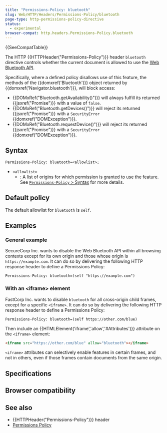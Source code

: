 ```yaml
---
title: "Permissions-Policy: bluetooth"
slug: Web/HTTP/Headers/Permissions-Policy/bluetooth
page-type: http-permissions-policy-directive
status:
  - experimental
browser-compat: http.headers.Permissions-Policy.bluetooth
---
```


 {{SeeCompatTable}}

The HTTP {{HTTPHeader("Permissions-Policy")}} header `bluetooth` directive controls whether the current document is allowed to use the [Web Bluetooth API](/Web/API/Web_Bluetooth_API).

Specifically, where a defined policy disallows use of this feature, the methods of the {{domxref('Bluetooth')}} object returned by {{domxref('Navigator.bluetooth')}}, will block access:

- {{DOMxRef("Bluetooth.getAvailability()")}} will always fulfill its returned {{jsxref("Promise")}} with a value of `false`.
- {{DOMxRef("Bluetooth.getDevices()")}} will reject its returned {{jsxref("Promise")}} with a `SecurityError` {{domxref("DOMException")}}.
- {{DOMxRef("Bluetooth.requestDevice()")}} will reject its returned {{jsxref("Promise")}} with a `SecurityError` {{domxref("DOMException")}}.

## Syntax

```http
Permissions-Policy: bluetooth=<allowlist>;
```

- `<allowlist>`
  - : A list of origins for which permission is granted to use the feature. See [`Permissions-Policy` > Syntax](/Web/HTTP/Headers/Permissions-Policy#syntax) for more details.

## Default policy

The default allowlist for `bluetooth` is `self`.

## Examples

### General example

SecureCorp Inc. wants to disable the Web Bluetooth API within all browsing contexts except for its own origin and those whose origin is `https://example.com`.
It can do so by delivering the following HTTP response header to define a Permissions Policy:

```http
Permissions-Policy: bluetooth=(self "https://example.com")
```

### With an \<iframe> element

FastCorp Inc. wants to disable `bluetooth` for all cross-origin child frames, except for a specific `<iframe>`.
It can do so by delivering the following HTTP response header to define a Permissions Policy:

```http
Permissions-Policy: bluetooth=(self https://other.com/blue)
```

Then include an {{HTMLElement('iframe','allow','#Attributes')}} attribute on the `<iframe>` element:

```html
<iframe src="https://other.com/blue" allow="bluetooth"></iframe>
```

`<iframe>` attributes can selectively enable features in certain frames, and not in others, even if those frames contain documents from the same origin.

## Specifications



## Browser compatibility



## See also

- {{HTTPHeader("Permissions-Policy")}} header
- [Permissions Policy](/Web/HTTP/Permissions_Policy)
